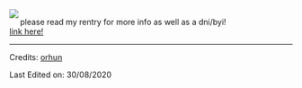 <img align="left" src="https://archives.bulbagarden.net/media/upload/0/08/Grimsley_Adventures.png">

please read my rentry for more info as well as a dni/byi!  
<a href="https://rentry.co/mvdkips">link here!</a>

-----
Credits: [orhun](https://github.com/orhun)

Last Edited on: 30/08/2020
